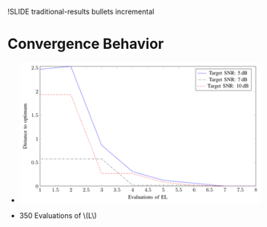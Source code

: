 !SLIDE traditional-results bullets incremental

<script type="text/javascript">
  $('.traditional-results').bind('showoff:show', traditionalResultsReset)
</script>

# Convergence Behavior

* ![DIRECT Results](direct-results.png)

* 350 Evaluations of \\(L\\)

